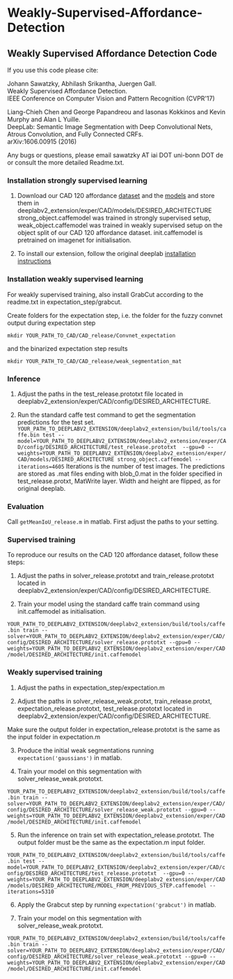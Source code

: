# Weakly-Supervised-Affordance-Detection

## Weakly Supervised Affordance Detection Code
If you use this code please cite:  

Johann Sawatzky, Abhilash Srikantha, Juergen Gall.  
Weakly Supervised Affordance Detection.  
IEEE Conference on Computer Vision and Pattern Recognition (CVPR'17)  


Liang-Chieh Chen and George Papandreou and Iasonas Kokkinos and Kevin Murphy and Alan L Yuille.  
DeepLab: Semantic Image Segmentation with Deep Convolutional Nets, Atrous Convolution, and Fully Connected CRFs.  
arXiv:1606.00915 (2016)  

Any bugs or questions, please email sawatzky AT iai DOT uni-bonn DOT de or consult the more detailed Readme.txt.  

### Installation strongly supervised learning

1. Download our CAD 120 affordance <a href="http://doi.org/10.5281/zenodo.495570">dataset</a> and the <a href="https://drive.google.com/drive/folders/0B_UStGLO8ul3enBlQUdLcFFmQjA?usp=sharing">models</a> and store them in deeplabv2_extension/exper/CAD/models/DESIRED_ARCHITECTURE    
strong_object.caffemodel was trained in strongly supervised setup, weak_object.caffemodel was trained in weakly supervised setup on the object split of our CAD 120 affordance dataset. init.caffemodel is pretrained on imagenet for initialisation.

2. To install our extension, follow the original deeplab <a href="https://bitbucket.org/aquariusjay/deeplab-public-ver2">installation instructions</a>


### Installation weakly supervised learning

For weakly supervised training, also install GrabCut according to the readme.txt in expectation_step/grabcut.

Create folders for the expectation step, i.e. the folder for the fuzzy convnet output during expectation step

`mkdir YOUR_PATH_TO_CAD/CAD_release/Convnet_expectation`

and the binarized expectation step results

`mkdir YOUR_PATH_TO_CAD/CAD_release/weak_segmentation_mat`
### Inference

1. Adjust the paths in the test_release.prototxt file located in deeplabv2_extension/exper/CAD/config/DESIRED_ARCHITECTURE.   

2. Run the standard caffe test command to get the segmentation predictions for the test set. 
`YOUR_PATH_TO_DEEPLABV2_EXTENSION/deeplabv2_extension/build/tools/caffe.bin test --model=YOUR_PATH_TO_DEEPLABV2_EXTENSION/deeplabv2_extension/exper/CAD/config/DESIRED_ARCHITECTURE/test_release.prototxt  --gpu=0 --weights=YOUR_PATH_TO_DEEPLABV2_EXTENSION/deeplabv2_extension/exper/CAD/models/DESIRED_ARCHITECTURE strong_object.caffemodel --iterations=4605`
Iterations is the number of test images.
The predictions are stored as .mat files ending with blob_0.mat in the folder specified in test_release.protxt, MatWrite layer. Width and height are flipped, as for original deeplab.

### Evaluation

Call `getMeanIoU_release.m` in matlab. First adjust the paths to your setting. 

### Supervised training

To reproduce our results on the CAD 120 affordance dataset, follow these steps:

1. Adjust the paths in solver_release.prototxt and train_release.prototxt located in deeplabv2_extension/exper/CAD/config/DESIRED_ARCHITECTURE. 

2. Train your model using the standard caffe train command using init.caffemodel as initialisation.

`YOUR_PATH_TO_DEEPLABV2_EXTENSION/deeplabv2_extension/build/tools/caffe.bin train --solver=YOUR_PATH_TO_DEEPLABV2_EXTENSION/deeplabv2_extension/exper/CAD/config/DESIRED_ARCHITECTURE/solver_release.prototxt --gpu=0 --weights=YOUR_PATH_TO_DEEPLABV2_EXTENSION/deeplabv2_extension/exper/CAD/model/DESIRED_ARCHITECTURE/init.caffemodel`

### Weakly supervised training

1. Adjust the paths in expectation_step/expectation.m  

2. Adjust the paths in solver_release_weak.protxt, train_release.protxt, expectation_release.prototxt, test_release.prototxt located in deeplabv2_extension/exper/CAD/config/DESIRED_ARCHITECTURE.  

Make sure the output folder in expectation_release.prototxt is the same as the input folder in expectation.m

3. Produce the initial weak segmentations running `expectation('gaussians')` in matlab. 

4. Train your model on this segmentation with solver_release_weak.prototxt.

`YOUR_PATH_TO_DEEPLABV2_EXTENSION/deeplabv2_extension/build/tools/caffe.bin train --solver=YOUR_PATH_TO_DEEPLABV2_EXTENSION/deeplabv2_extension/exper/CAD/config/DESIRED_ARCHITECTURE/solver_release_weak.prototxt --gpu=0 --weights=YOUR_PATH_TO_DEEPLABV2_EXTENSION/deeplabv2_extension/exper/CAD/model/DESIRED_ARCHITECTURE/init.caffemodel`

5. Run the inference on train set with expectation_release.prototxt. The output folder must be the same as the expectation.m input folder.

`YOUR_PATH_TO_DEEPLABV2_EXTENSION/deeplabv2_extension/build/tools/caffe.bin test --model=YOUR_PATH_TO_DEEPLABV2_EXTENSION/deeplabv2_extension/exper/CAD/config/DESIRED_ARCHITECTURE/test_release.prototxt  --gpu=0 --weights=YOUR_PATH_TO_DEEPLABV2_EXTENSION/deeplabv2_extension/exper/CAD/models/DESIRED_ARCHITECTURE/MODEL_FROM_PREVIOUS_STEP.caffemodel --iterations=5310`

6. Apply the Grabcut step by running `expectation('grabcut')` in matlab. 

7. Train your model on this segmentation with solver_release_weak.prototxt. 

`YOUR_PATH_TO_DEEPLABV2_EXTENSION/deeplabv2_extension/build/tools/caffe.bin train --solver=YOUR_PATH_TO_DEEPLABV2_EXTENSION/deeplabv2_extension/exper/CAD/config/DESIRED_ARCHITECTURE/solver_release_weak.prototxt --gpu=0 --weights=YOUR_PATH_TO_DEEPLABV2_EXTENSION/deeplabv2_extension/exper/CAD/model/DESIRED_ARCHITECTURE/init.caffemodel`
